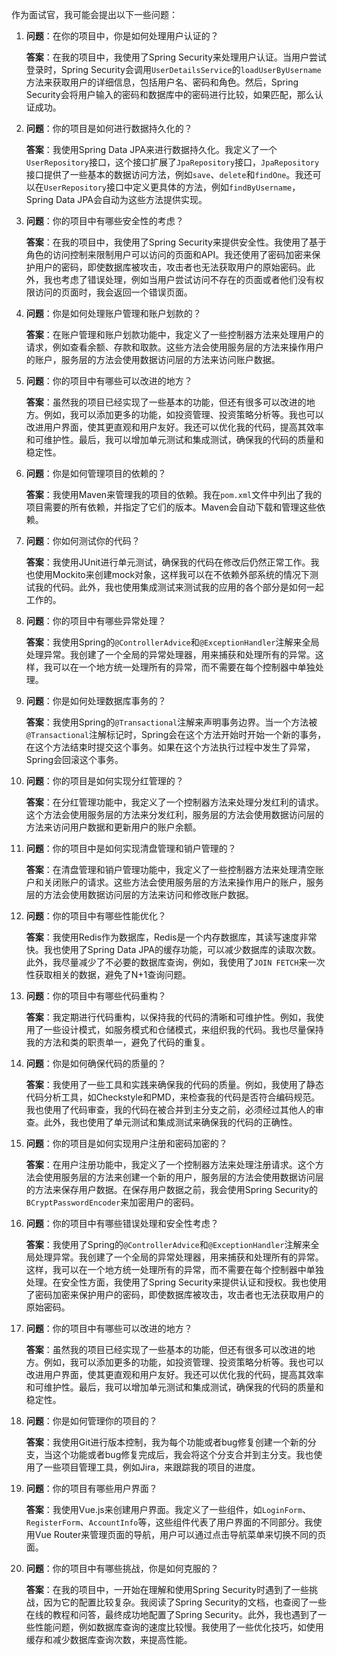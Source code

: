 作为面试官，我可能会提出以下一些问题：

1. **问题**：在你的项目中，你是如何处理用户认证的？

   **答案**：在我的项目中，我使用了Spring Security来处理用户认证。当用户尝试登录时，Spring Security会调用`UserDetailsService`的`loadUserByUsername`方法来获取用户的详细信息，包括用户名、密码和角色。然后，Spring Security会将用户输入的密码和数据库中的密码进行比较，如果匹配，那么认证成功。

2. **问题**：你的项目是如何进行数据持久化的？

   **答案**：我使用Spring Data JPA来进行数据持久化。我定义了一个`UserRepository`接口，这个接口扩展了`JpaRepository`接口，`JpaRepository`接口提供了一些基本的数据访问方法，例如`save`、`delete`和`findOne`。我还可以在`UserRepository`接口中定义更具体的方法，例如`findByUsername`，Spring Data JPA会自动为这些方法提供实现。

3. **问题**：你的项目中有哪些安全性的考虑？

   **答案**：在我的项目中，我使用了Spring Security来提供安全性。我使用了基于角色的访问控制来限制用户可以访问的页面和API。我还使用了密码加密来保护用户的密码，即使数据库被攻击，攻击者也无法获取用户的原始密码。此外，我也考虑了错误处理，例如当用户尝试访问不存在的页面或者他们没有权限访问的页面时，我会返回一个错误页面。

4. **问题**：你是如何处理账户管理和账户划款的？

   **答案**：在账户管理和账户划款功能中，我定义了一些控制器方法来处理用户的请求，例如查看余额、存款和取款。这些方法会使用服务层的方法来操作用户的账户，服务层的方法会使用数据访问层的方法来访问账户数据。

5. **问题**：你的项目中有哪些可以改进的地方？

   **答案**：虽然我的项目已经实现了一些基本的功能，但还有很多可以改进的地方。例如，我可以添加更多的功能，如投资管理、投资策略分析等。我也可以改进用户界面，使其更直观和用户友好。我还可以优化我的代码，提高其效率和可维护性。最后，我可以增加单元测试和集成测试，确保我的代码的质量和稳定性。

6. **问题**：你是如何管理项目的依赖的？
   
   **答案**：我使用Maven来管理我的项目的依赖。我在`pom.xml`文件中列出了我的项目需要的所有依赖，并指定了它们的版本。Maven会自动下载和管理这些依赖。

7. **问题**：你如何测试你的代码？

   **答案**：我使用JUnit进行单元测试，确保我的代码在修改后仍然正常工作。我也使用Mockito来创建mock对象，这样我可以在不依赖外部系统的情况下测试我的代码。此外，我也使用集成测试来测试我的应用的各个部分是如何一起工作的。

8. **问题**：你的项目中有哪些异常处理？

   **答案**：我使用Spring的`@ControllerAdvice`和`@ExceptionHandler`注解来全局处理异常。我创建了一个全局的异常处理器，用来捕获和处理所有的异常。这样，我可以在一个地方统一处理所有的异常，而不需要在每个控制器中单独处理。

9. **问题**：你是如何处理数据库事务的？

   **答案**：我使用Spring的`@Transactional`注解来声明事务边界。当一个方法被`@Transactional`注解标记时，Spring会在这个方法开始时开始一个新的事务，在这个方法结束时提交这个事务。如果在这个方法执行过程中发生了异常，Spring会回滚这个事务。

10. **问题**：你的项目是如何实现分红管理的？

    **答案**：在分红管理功能中，我定义了一个控制器方法来处理分发红利的请求。这个方法会使用服务层的方法来分发红利，服务层的方法会使用数据访问层的方法来访问用户数据和更新用户的账户余额。

11. **问题**：你的项目中是如何实现清盘管理和销户管理的？

    **答案**：在清盘管理和销户管理功能中，我定义了一些控制器方法来处理清空账户和关闭账户的请求。这些方法会使用服务层的方法来操作用户的账户，服务层的方法会使用数据访问层的方法来访问和修改账户数据。

12. **问题**：你的项目中有哪些性能优化？

    **答案**：我使用Redis作为数据库，Redis是一个内存数据库，其读写速度非常快。我也使用了Spring Data JPA的缓存功能，可以减少数据库的读取次数。此外，我尽量减少了不必要的数据库查询，例如，我使用了`JOIN FETCH`来一次性获取相关的数据，避免了N+1查询问题。

13. **问题**：你的项目中有哪些代码重构？

    **答案**：我定期进行代码重构，以保持我的代码的清晰和可维护性。例如，我使用了一些设计模式，如服务模式和仓储模式，来组织我的代码。我也尽量保持我的方法和类的职责单一，避免了代码的重复。

14. **问题**：你是如何确保代码的质量的？

    **答案**：我使用了一些工具和实践来确保我的代码的质量。例如，我使用了静态代码分析工具，如Checkstyle和PMD，来检查我的代码是否符合编码规范。我也使用了代码审查，我的代码在被合并到主分支之前，必须经过其他人的审查。此外，我也使用了单元测试和集成测试来确保我的代码的正确性。

15. **问题**：你的项目是如何实现用户注册和密码加密的？

    **答案**：在用户注册功能中，我定义了一个控制器方法来处理注册请求。这个方法会使用服务层的方法来创建一个新的用户，服务层的方法会使用数据访问层的方法来保存用户数据。在保存用户数据之前，我会使用Spring Security的`BCryptPasswordEncoder`来加密用户的密码。

16. **问题**：你的项目中有哪些错误处理和安全性考虑？

    **答案**：我使用了Spring的`@ControllerAdvice`和`@ExceptionHandler`注解来全局处理异常。我创建了一个全局的异常处理器，用来捕获和处理所有的异常。这样，我可以在一个地方统一处理所有的异常，而不需要在每个控制器中单独处理。在安全性方面，我使用了Spring Security来提供认证和授权。我也使用了密码加密来保护用户的密码，即使数据库被攻击，攻击者也无法获取用户的原始密码。

17. **问题**：你的项目中有哪些可以改进的地方？

    **答案**：虽然我的项目已经实现了一些基本的功能，但还有很多可以改进的地方。例如，我可以添加更多的功能，如投资管理、投资策略分析等。我也可以改进用户界面，使其更直观和用户友好。我还可以优化我的代码，提高其效率和可维护性。最后，我可以增加单元测试和集成测试，确保我的代码的质量和稳定性。

18. **问题**：你是如何管理你的项目的？

    **答案**：我使用Git进行版本控制，我为每个功能或者bug修复创建一个新的分支，当这个功能或者bug修复完成后，我会将这个分支合并到主分支。我也使用了一些项目管理工具，例如Jira，来跟踪我的项目的进度。

19. **问题**：你的项目有哪些用户界面？

    **答案**：我使用Vue.js来创建用户界面。我定义了一些组件，如`LoginForm`、`RegisterForm`、`AccountInfo`等，这些组件代表了用户界面的不同部分。我使用Vue Router来管理页面的导航，用户可以通过点击导航菜单来切换不同的页面。

20. **问题**：你的项目中有哪些挑战，你是如何克服的？

    **答案**：在我的项目中，一开始在理解和使用Spring Security时遇到了一些挑战，因为它的配置比较复杂。我阅读了Spring Security的文档，也查阅了一些在线的教程和问答，最终成功地配置了Spring Security。此外，我也遇到了一些性能问题，例如数据库查询的速度比较慢。我使用了一些优化技巧，如使用缓存和减少数据库查询次数，来提高性能。

